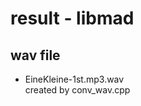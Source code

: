 result - libmad
===============

## wav file
- EineKleine-1st.mp3.wav </br>
created by conv_wav.cpp </br>

